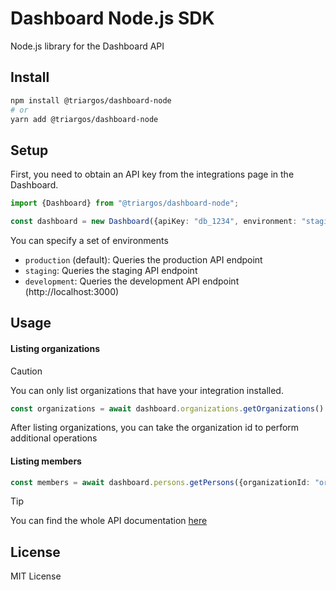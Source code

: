 # Dashboard Node.js SDK

Node.js library for the Dashboard API

## Install

```bash
npm install @triargos/dashboard-node
# or
yarn add @triargos/dashboard-node
```

## Setup

First, you need to obtain an API key from the integrations page in the Dashboard.

```ts
import {Dashboard} from "@triargos/dashboard-node";

const dashboard = new Dashboard({apiKey: "db_1234", environment: "staging"})
```

You can specify a set of environments

- `production` (default): Queries the production API endpoint
- `staging`: Queries the staging API endpoint
- `development`: Queries the development API endpoint (http://localhost:3000)

## Usage

#### Listing organizations

> [!CAUTION]
> You can only list organizations that have your integration installed.

```ts
const organizations = await dashboard.organizations.getOrganizations()
```

After listing organizations, you can take the organization id to perform additional operations

#### Listing members

```ts
const members = await dashboard.persons.getPersons({organizationId: "org_1234"})
```

> [!TIP]
> You can find the whole API documentation [here](https://dashboard-docs.triargos.de/)

## License

MIT License
